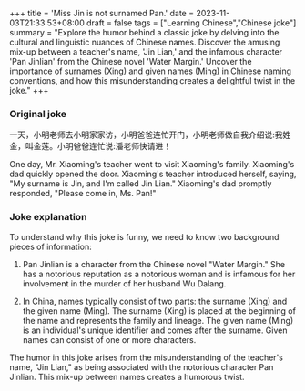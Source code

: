 +++
title = 'Miss Jin is not surnamed Pan.'
date = 2023-11-03T21:33:53+08:00
draft = false
tags = ["Learning Chinese","Chinese joke"]
summary = "Explore the humor behind a classic joke by delving into the cultural and linguistic nuances of Chinese names. Discover the amusing mix-up between a teacher's name, 'Jin Lian,' and the infamous character 'Pan Jinlian' from the Chinese novel 'Water Margin.' Uncover the importance of surnames (Xing) and given names (Ming) in Chinese naming conventions, and how this misunderstanding creates a delightful twist in the joke."
+++

### Original joke

一天，小明老师去小明家家访，小明爸爸连忙开门，小明老师做自我介绍说:我姓金，叫金莲。小明爸爸连忙说:潘老师快请进！ 

One day, Mr. Xiaoming's teacher went to visit Xiaoming's family. Xiaoming's dad quickly opened the door. Xiaoming's teacher introduced herself, saying, "My surname is Jin, and I'm called Jin Lian." Xiaoming's dad promptly responded, "Please come in, Ms. Pan!"

### Joke explanation

To understand why this joke is funny, we need to know two background pieces of information:

1. Pan Jinlian is a character from the Chinese novel "Water Margin." She has a notorious reputation as a notorious woman and is infamous for her involvement in the murder of her husband Wu Dalang.

2. In China, names typically consist of two parts: the surname (Xing) and the given name (Ming). The surname (Xing) is placed at the beginning of the name and represents the family and lineage. The given name (Ming) is an individual's unique identifier and comes after the surname. Given names can consist of one or more characters.

The humor in this joke arises from the misunderstanding of the teacher's name, "Jin Lian," as being associated with the notorious character Pan Jinlian. This mix-up between names creates a humorous twist.
